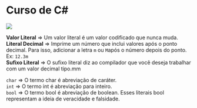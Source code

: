 # Curso de C#

<img src="C#.png">

<b>Valor Literal</b> => Um valor literal é um valor codificado que nunca muda.<br>
<b>Literal Decimal</b> => Imprime um número que inclui valores após o ponto decimal. Para isso, adicionar a letra `m` ou `M`após o número depois do ponto. Ex: `12.3m`<br>
<b>Sufixo Literal</b> => O sufixo literal diz ao compilador que você deseja trabalhar com um valor decimal tipo.mm<br>

`char` => O termo char é abreviação de caráter.<br>
`int` => O termo int é abreviação para inteiro.<br>
`bool` => O termo bool é abreviação de boolean. Esses literais bool representam a ideia de veracidade e falsidade.<br>
